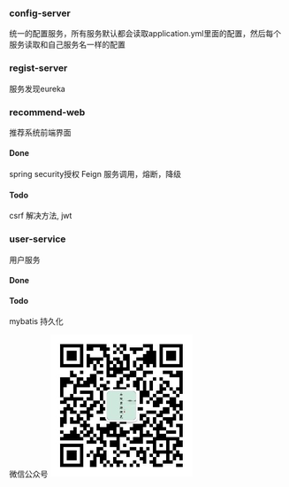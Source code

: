 
### config-server
统一的配置服务，所有服务默认都会读取application.yml里面的配置，然后每个服务读取和自己服务名一样的配置

### regist-server
服务发现eureka

### recommend-web
推荐系统前端界面
#### Done
spring security授权
Feign 服务调用，熔断，降级
#### Todo 
csrf 解决方法, jwt

### user-service
用户服务
#### Done
#### Todo
mybatis 持久化


微信公众号
![image](../img/weixin.jpg)
